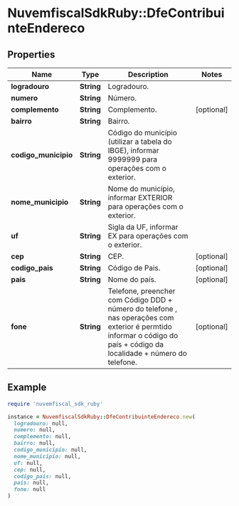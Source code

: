 # NuvemfiscalSdkRuby::DfeContribuinteEndereco

## Properties

| Name | Type | Description | Notes |
| ---- | ---- | ----------- | ----- |
| **logradouro** | **String** | Logradouro. |  |
| **numero** | **String** | Número. |  |
| **complemento** | **String** | Complemento. | [optional] |
| **bairro** | **String** | Bairro. |  |
| **codigo_municipio** | **String** | Código do município (utilizar a tabela do IBGE), informar 9999999 para operações com o exterior. |  |
| **nome_municipio** | **String** | Nome do município, informar EXTERIOR para operações com o exterior. |  |
| **uf** | **String** | Sigla da UF, informar EX para operações com o exterior. |  |
| **cep** | **String** | CEP. | [optional] |
| **codigo_pais** | **String** | Código de Pais. | [optional] |
| **pais** | **String** | Nome do país. | [optional] |
| **fone** | **String** | Telefone, preencher com Código DDD + número do telefone , nas operações com exterior é permtido informar o código do país + código da localidade + número do telefone. | [optional] |

## Example

```ruby
require 'nuvemfiscal_sdk_ruby'

instance = NuvemfiscalSdkRuby::DfeContribuinteEndereco.new(
  logradouro: null,
  numero: null,
  complemento: null,
  bairro: null,
  codigo_municipio: null,
  nome_municipio: null,
  uf: null,
  cep: null,
  codigo_pais: null,
  pais: null,
  fone: null
)
```

